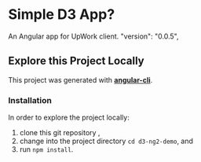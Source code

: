 # Simple D3 App?


An Angular app for UpWork client.
"version": "0.0.5",

## Explore this Project Locally

This project was generated with **[angular-cli](https://github.com/angular/angular-cli)**.

### Installation

In order to explore the project locally:

1. clone this git repository ,
2. change into the project directory `cd d3-ng2-demo`, and
3. run `npm install`.

